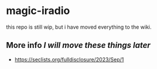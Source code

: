# magic-iradio
this repo is still wip, but i have moved everything to the wiki.

## More info *I will move these things later*
- https://seclists.org/fulldisclosure/2023/Sep/1
